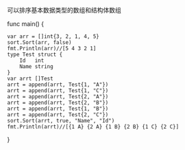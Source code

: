 可以排序基本数据类型的数组和结构体数组

func main() {

	var arr = []int{3, 2, 1, 4, 5}
	sort.Sort(arr, false)
	fmt.Println(arr)//[5 4 3 2 1]
	type Test struct {
		Id   int
		Name string
	}
	var arrt []Test
	arrt = append(arrt, Test{1, "A"})
	arrt = append(arrt, Test{1, "C"})
	arrt = append(arrt, Test{2, "A"})
	arrt = append(arrt, Test{2, "B"})
	arrt = append(arrt, Test{1, "B"})
	arrt = append(arrt, Test{2, "C"})
	sort.Sort(arrt, true, "Name", "Id")
	fmt.Println(arrt)//[{1 A} {2 A} {1 B} {2 B} {1 C} {2 C}]
}